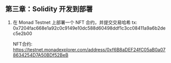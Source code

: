 ## 第三章：Solidity 开发到部署

1. 在 Monad Testnet 上部署一个 NFT 合约，并提交交易哈希
   tx: 0x7204fac668e1a92c0c9149e10dc588d60498ddf1c3cc08411a9a6b2dec5e2b00

   NFT合约: https://testnet.monadexplorer.com/address/0xf6B8aDEF24fC05aB0a078634254D7A50BDf52BeB
